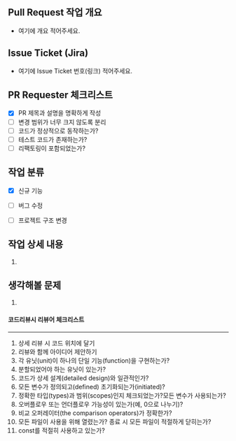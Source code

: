 ## Pull Request 작업 개요
- 여기에 개요 적어주세요.
<!--
  ex) 고양이가 야옹 소리를 내도록 수정
-->

## Issue Ticket (Jira)
- 여기에 Issue Ticket 번호(링크) 적어주세요.
<!--
  ex) BAEMIN-1004
-->

## PR Requester 체크리스트
- [x] PR 제목과 설명을 명확하게 작성
- [ ] 변경 범위가 너무 크지 않도록 분리
- [ ] 코드가 정상적으로 동작하는가?
- [ ] 테스트 코드가 존재하는가?
- [ ] 리팩토링이 포함되었는가?

## 작업 분류
- [x] 신규 기능
- [ ] 버그 수정
- [ ] 프로젝트 구조 변경


## 작업 상세 내용
1.
<!--
  ex) 
  1. 네 발 짐승 클래스에 `크앙` 함수 추가
  2. 고양이 클래스에서 `크앙` 함수에 `미야아옹.wav` 재생시킴
-->
## 생각해볼 문제
1. 
<!--
  ex) 
  1. wav 파일을 매번 입력하기 귀찮겠다.
-->

#### 코드리뷰시 리뷰어 체크리스트
---
1. 상세 리뷰 시 코드 위치에 달기
2. 리뷰와 함께 아이디어 제안하기
3. 각 유닛(unit)이 하나의 단일 기능(function)을 구현하는가?
4. 분할되었어야 하는 유닛이 있는가?
5. 코드가 상세 설계(detailed design)와 일관적인가?
6. 모든 변수가 정의되고(defined) 초기화되는가(initiated)? 
7. 정확한 타입(types)과 범위(scopes)인지 체크되었는가?모든 변수가 사용되는가?
8. 오버플로우 또는 언더플로우 가능성이 있는가(예, 0으로 나누기)?
9. 비교 오퍼레이터(the comparison operators)가 정확한가?
10. 모든 파일이 사용을 위해 열렸는가? 종료 시 모든 파일이 적절하게 닫히는가?
11. const를 적절히 사용하고 있는가?



